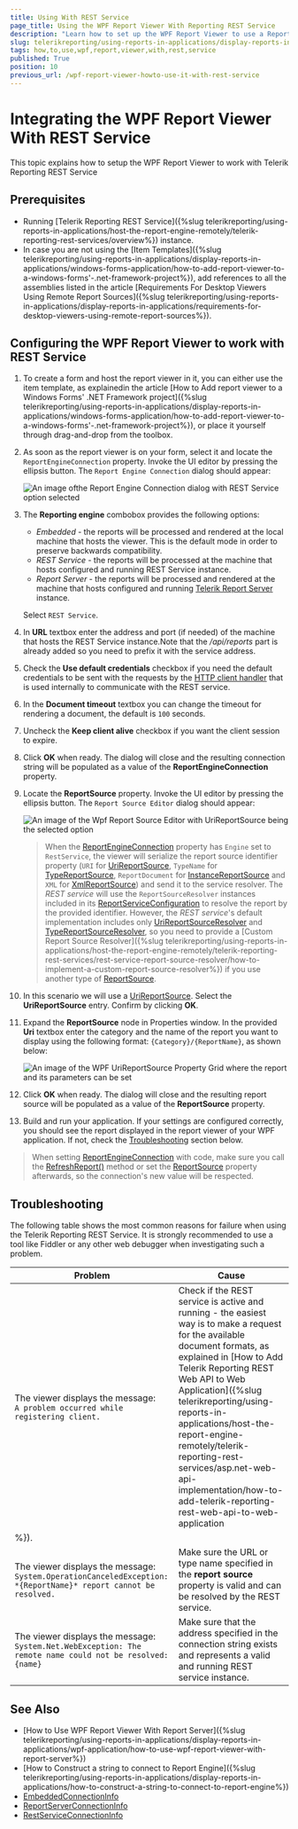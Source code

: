 ```yaml
---
title: Using With REST Service
page_title: Using the WPF Report Viewer With Reporting REST Service
description: "Learn how to set up the WPF Report Viewer to use a Reporting REST Service for rendering the reports in Telerik Reporting."
slug: telerikreporting/using-reports-in-applications/display-reports-in-applications/wpf-application/how-to-use-wpf-report-viewer-with-rest-service
tags: how,to,use,wpf,report,viewer,with,rest,service
published: True
position: 10
previous_url: /wpf-report-viewer-howto-use-it-with-rest-service
---
```


# Integrating the WPF Report Viewer With REST Service

This topic explains how to setup the WPF Report Viewer to work with Telerik Reporting REST Service

## Prerequisites

* Running [Telerik Reporting REST Service]({%slug telerikreporting/using-reports-in-applications/host-the-report-engine-remotely/telerik-reporting-rest-services/overview%}) instance.
* In case you are not using the [Item Templates]({%slug telerikreporting/using-reports-in-applications/display-reports-in-applications/windows-forms-application/how-to-add-report-viewer-to-a-windows-forms'-.net-framework-project%}), add references to all the assemblies listed in the article [Requirements For Desktop Viewers Using Remote Report Sources]({%slug telerikreporting/using-reports-in-applications/display-reports-in-applications/requirements-for-desktop-viewers-using-remote-report-sources%}).

## Configuring the WPF Report Viewer to work with REST Service

1. To create a form and host the report viewer in it, you can either use the item template, as explainedin the article [How to Add report viewer to a Windows Forms' .NET Framework project]({%slug telerikreporting/using-reports-in-applications/display-reports-in-applications/windows-forms-application/how-to-add-report-viewer-to-a-windows-forms'-.net-framework-project%}), or place it yourself through drag-and-drop from the toolbox.

1. As soon as the report viewer is on your form, select it and locate the `ReportEngineConnection` property. Invoke the UI editor by pressing the ellipsis button. The `Report Engine Connection` dialog should appear:

	![An image ofthe Report Engine Connection dialog with REST Service option selected](images/wpf-connection-editor-rest-service.png)

1. The __Reporting engine__ combobox provides the following options:

	+ *Embedded* - the reports will be processed and rendered at the local machine that hosts the viewer. This is the default mode in order to preserve backwards compatibility.
	+ *REST Service* - the reports will be processed at the machine that hosts configured and running REST Service instance.
	+ *Report Server* - the reports will be processed and rendered at the machine that hosts configured and running [Telerik Report Server](https://docs.telerik.com/report-server/introduction) instance.

	Select `REST Service`.

1. In __URL__ textbox enter the address and port (if needed) of the machine that hosts the REST Service instance.Note that the */api/reports* part is already added so you need to prefix it with the service address.
1. Check the __Use default credentials__ checkbox if you need the default credentials to be sent with the requests by the [HTTP client handler](https://learn.microsoft.com/en-us/dotnet/api/system.net.http.httpclienthandler.usedefaultcredentials) that is used internally to communicate with the REST service.
1. In the __Document timeout__ textbox you can change the timeout for rendering a document, the default is `100` seconds.
1. Uncheck the __Keep client alive__ checkbox if you want the client session to expire.
1. Click __OK__ when ready. The dialog will close and the resulting connection string will be populated as a value of the __ReportEngineConnection__ property.
1. Locate the __ReportSource__ property. Invoke the UI editor by pressing the ellipsis button. The `Report Source Editor` dialog should appear:

	![An image of the Wpf Report Source Editor with UriReportSource being the selected option](images/WpfReportSourceEditor.png)

	>When the [ReportEngineConnection](/api/Telerik.ReportViewer.Wpf.ReportViewer#Telerik_ReportViewer_Wpf_ReportViewer_ReportEngineConnection) property has `Engine` set to `RestService`, the viewer will serialize the report source identifier property (`URI` for [UriReportSource](/api/Telerik.Reporting.UriReportSource), `TypeName` for [TypeReportSource](/api/Telerik.Reporting.TypeReportSource), `ReportDocument` for [InstanceReportSource](/api/Telerik.Reporting.InstanceReportSource) and `XML` for [XmlReportSource](/api/Telerik.Reporting.XmlReportSource)) and send it to the service resolver. The *REST service* will use the `ReportSourceResolver` instances included in its [ReportServiceConfiguration](/api/Telerik.Reporting.Services.ReportServiceConfiguration) to resolve the report by the provided identifier. However, the *REST service*'s default implementation includes only [UriReportSourceResolver](/api/Telerik.Reporting.Services.UriReportSourceResolver) and [TypeReportSourceResolver](/api/Telerik.Reporting.Services.TypeReportSourceResolver), so you need to provide a [Custom Report Source Resolver]({%slug telerikreporting/using-reports-in-applications/host-the-report-engine-remotely/telerik-reporting-rest-services/rest-service-report-source-resolver/how-to-implement-a-custom-report-source-resolver%}) if you use another type of [ReportSource](/api/Telerik.Reporting.ReportSource).

1. In this scenario we will use a [UriReportSource](/api/Telerik.Reporting.UriReportSource). Select the __UriReportSource__ entry. Confirm by clicking __OK__.
1. Expand the __ReportSource__ node in Properties window. In the provided __Uri__ textbox enter the category and the name of the report you want to display using the following format: `{Category}/{ReportName}`, as shown below:

	![An image of the WPF UriReportSource Property Grid where the report and its parameters can be set](images/WpfSetUriReportSourcePropertyGrid.png)

1. Click __OK__ when ready. The dialog will close and the resulting report source will be populated as a value of the __ReportSource__ property.
1. Build and run your application. If your settings are configured correctly, you should see the report displayed in the report viewer of your WPF application. If not, check the [Troubleshooting](#Troubleshooting) section below.

> When setting [ReportEngineConnection](/api/Telerik.ReportViewer.Wpf.ReportViewer#Telerik_ReportViewer_Wpf_ReportViewer_ReportEngineConnection) with code, make sure you call the [RefreshReport()](/api/Telerik.ReportViewer.Wpf.ReportViewer#Telerik_ReportViewer_Wpf_ReportViewer_RefreshReport) method or set the [ReportSource](/api/Telerik.ReportViewer.Wpf.ReportViewer#Telerik_ReportViewer_Wpf_ReportViewer_ReportSource) property afterwards, so the connection's new value will be respected.

## Troubleshooting

The following table shows the most common reasons for failure when using the Telerik Reporting REST Service. It is strongly recommended to use a tool like Fiddler or any other web debugger when investigating such a problem.

| Problem | Cause |
| ------ | ------ |
|The viewer displays the message:<br />`A problem occurred while registering client.`|Check if the REST service is active and running - the easiest way is to make a request for the available document formats, as explained in [How to Add Telerik Reporting REST Web API to Web Application]({%slug telerikreporting/using-reports-in-applications/host-the-report-engine-remotely/telerik-reporting-rest-services/asp.net-web-api-implementation/how-to-add-telerik-reporting-rest-web-api-to-web-application
%}).|
|The viewer displays the message:<br />`System.OperationCanceledException: *{ReportName}* report cannot be resolved.`|Make sure the URL or type name specified in the __report source__ property is valid and can be resolved by the REST service.|
|The viewer displays the message:<br />`System.Net.WebException: The remote name could not be resolved: {name}`|Make sure that the address specified in the connection string exists and represents a valid and running REST service instance.|

## See Also

* [How to Use WPF Report Viewer With Report Server]({%slug telerikreporting/using-reports-in-applications/display-reports-in-applications/wpf-application/how-to-use-wpf-report-viewer-with-report-server%})
* [How to Construct a string to connect to Report Engine]({%slug telerikreporting/using-reports-in-applications/display-reports-in-applications/how-to-construct-a-string-to-connect-to-report-engine%}) 
* [EmbeddedConnectionInfo](/api/Telerik.ReportViewer.Common.EmbeddedConnectionInfo)  
* [ReportServerConnectionInfo](/api/Telerik.ReportViewer.Common.ReportServerConnectionInfo)  
* [RestServiceConnectionInfo](/api/Telerik.ReportViewer.Common.RestServiceConnectionInfo)
